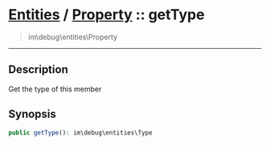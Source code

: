 # [Entities](entities.md) / [Property](entities-Property.md) :: getType
 > im\debug\entities\Property
____

## Description
Get the type of this member

## Synopsis
```php
public getType(): im\debug\entities\Type
```
